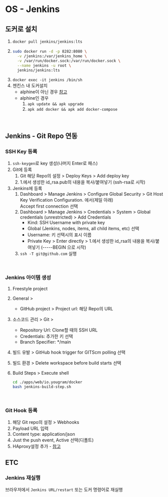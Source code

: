 # OS - Jenkins

## 도커로 설치

1. `docker pull jenkins/jenkins:lts`
2. ```sh
   sudo docker run -d -p 8282:8080 \
     -v /jenkins:/var/jenkins_home \
     -v /var/run/docker.sock:/var/run/docker.sock \
     --name jenkins -u root \
     jenkins/jenkins:lts
   ```
3. `docker exec -it jenkins /bin/sh`
4. 젠킨스 내 도커설치
   - alphine이 아닌 경우 [참고](../Docker.md#install)
   - alphine인 경우
     1. `apk update && apk upgrade`
     2. `apk add docker && apk add docker-compose`

<br />

## Jenkins - Git Repo 연동

### SSH Key 등록

1. `ssh-keygen`로 key 생성(나머지 Enter로 패스)
2. Git에 등록
   1. Git 해당 Repo의 설정 > Deploy Keys > Add deploy key
   2. 1.에서 생성한 id_rsa.pub의 내용을 복사/붙여넣기 (ssh-rsa로 시작)
3. Jenkins에 등록
   1. Dashboard > Manage Jenkins > Configure Global Security > Git Host Key Verification Configuration. 에서(제일 아래)\
      Accept first connection 선택
   2. Dashboard > Manage Jenkins > Credentials > System > Global credentials (unrestricted) > Add Credentials
      - Kind: SSH Username with private key
      - Global (Jenkins, nodes, items, all child items, etc) 선택
      - Username: 키 선택시의 표시 이름
      - Private Key > Enter directly > 1.에서 생성한 id_rsa의 내용을 복사/붙여넣기 (-----BEGIN 으로 시작)
   3. `ssh -T git@github.com` 실행

<br />

### Jenkins 아이템 생성

1. Freestyle project
2. General >
   - GitHub project > Project url: 해당 Repo의 URL
3. 소스코드 관리 > Git >

   - Repository Url: Clone할 때의 SSH URL
   - Credentials: 추가한 키 선택
   - Branch Specifier: \*/main

4. 빌드 유발 > GitHub hook trigger for GITScm polling 선택
5. 빌드 환경 > Delete workspace before build starts 선택
6. Build Steps > Execute shell
   ```sh
   cd ./apps/web/io.yougram/docker
   bash jenkins-build-step.sh
   ```
   <br />

### Git Hook 등록

1. 해당 Git repo의 설정 > Webhooks
2. Payload URL 입력
3. Content type: application/json
4. Just the push event, Active 선택(디폴트)
5. HAproxy설정 추가 - [참고](./OPNsense.md#haproxy---리버스-프록시-설정)

## ETC

### Jenkins 재실행

브라우저에서 `Jenkins URL/restart` 또는 도커 명령어로 재실행
